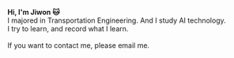 **Hi, I'm Jiwon 🐱** <br/>
I majored in Transportation Engineering. And I study AI technology. <br/>
I try to learn, and record what I learn. <br/><br/>
If you want to contact me, please email me. <br/>

